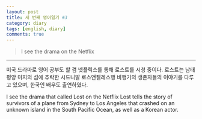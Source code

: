 ```yaml
---
layout: post
title: 세 번째 영어일기 #3
category: diary
tags: [english, diary]
comments: true
---
```


> I see the drama on the Netflix

---
미국 드라마로 영어 공부도 할 겸 넷플릭스를 통해 로스트를 시청 중이다.
로스트는 남태평양 미지의 섬에 추락한 시드니발 로스앤젤레스행 비행기의 생존자들의 이야기를 다루고 있으며, 한국인 배우도 출연하였다.

I see the drama that called Lost on the Netflix
Lost tells the story of survivors of a plane from Sydney to Los Angeles that crashed on an unknown island in the South Pacific Ocean, as well as a Korean actor.
